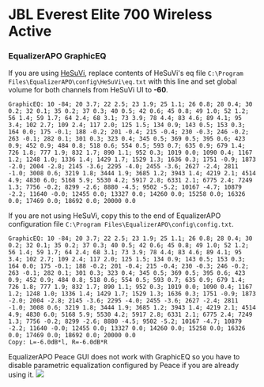 # JBL Everest Elite 700 Wireless Active
### EqualizerAPO GraphicEQ
If you are using [HeSuVi](https://sourceforge.net/projects/hesuvi/), replace contents of HeSuVi's eq file `C:\Program Files\EqualizerAPO\config\HeSuVi\eq.txt` with this line and set global volume for both channels from HeSuVi UI to **-60**.
```
GraphicEQ: 10 -84; 20 3.7; 22 2.5; 23 1.9; 25 1.1; 26 0.8; 28 0.4; 30 0.2; 32 0.1; 35 0.2; 37 0.3; 40 0.5; 42 0.6; 45 0.8; 49 1.0; 52 1.2; 56 1.4; 59 1.7; 64 2.4; 68 3.1; 73 3.9; 78 4.4; 83 4.6; 89 4.1; 95 3.4; 102 2.7; 109 2.4; 117 2.0; 125 1.5; 134 0.9; 143 0.5; 153 0.3; 164 0.0; 175 -0.1; 188 -0.2; 201 -0.4; 215 -0.4; 230 -0.3; 246 -0.2; 263 -0.1; 282 0.1; 301 0.3; 323 0.4; 345 0.5; 369 0.5; 395 0.6; 423 0.9; 452 0.9; 484 0.8; 518 0.6; 554 0.5; 593 0.7; 635 0.9; 679 1.4; 726 1.8; 777 1.9; 832 1.7; 890 1.1; 952 0.3; 1019 0.0; 1090 0.4; 1167 1.2; 1248 1.0; 1336 1.4; 1429 1.7; 1529 1.3; 1636 0.3; 1751 -0.9; 1873 -2.0; 2004 -2.8; 2145 -3.6; 2295 -4.0; 2455 -3.6; 2627 -2.4; 2811 -1.0; 3008 0.6; 3219 1.8; 3444 1.9; 3685 1.2; 3943 1.4; 4219 2.1; 4514 4.9; 4830 6.0; 5168 5.9; 5530 4.2; 5917 2.8; 6331 2.1; 6775 2.4; 7249 1.3; 7756 -0.2; 8299 -2.6; 8880 -4.5; 9502 -5.2; 10167 -4.7; 10879 -2.2; 11640 -0.0; 12455 0.0; 13327 0.0; 14260 0.0; 15258 0.0; 16326 0.0; 17469 0.0; 18692 0.0; 20000 0.0
```
If you are not using HeSuVi, copy this to the end of EqualizerAPO configuration file `C:\Program Files\EqualizerAPO\config\config.txt`.
```
GraphicEQ: 10 -84; 20 3.7; 22 2.5; 23 1.9; 25 1.1; 26 0.8; 28 0.4; 30 0.2; 32 0.1; 35 0.2; 37 0.3; 40 0.5; 42 0.6; 45 0.8; 49 1.0; 52 1.2; 56 1.4; 59 1.7; 64 2.4; 68 3.1; 73 3.9; 78 4.4; 83 4.6; 89 4.1; 95 3.4; 102 2.7; 109 2.4; 117 2.0; 125 1.5; 134 0.9; 143 0.5; 153 0.3; 164 0.0; 175 -0.1; 188 -0.2; 201 -0.4; 215 -0.4; 230 -0.3; 246 -0.2; 263 -0.1; 282 0.1; 301 0.3; 323 0.4; 345 0.5; 369 0.5; 395 0.6; 423 0.9; 452 0.9; 484 0.8; 518 0.6; 554 0.5; 593 0.7; 635 0.9; 679 1.4; 726 1.8; 777 1.9; 832 1.7; 890 1.1; 952 0.3; 1019 0.0; 1090 0.4; 1167 1.2; 1248 1.0; 1336 1.4; 1429 1.7; 1529 1.3; 1636 0.3; 1751 -0.9; 1873 -2.0; 2004 -2.8; 2145 -3.6; 2295 -4.0; 2455 -3.6; 2627 -2.4; 2811 -1.0; 3008 0.6; 3219 1.8; 3444 1.9; 3685 1.2; 3943 1.4; 4219 2.1; 4514 4.9; 4830 6.0; 5168 5.9; 5530 4.2; 5917 2.8; 6331 2.1; 6775 2.4; 7249 1.3; 7756 -0.2; 8299 -2.6; 8880 -4.5; 9502 -5.2; 10167 -4.7; 10879 -2.2; 11640 -0.0; 12455 0.0; 13327 0.0; 14260 0.0; 15258 0.0; 16326 0.0; 17469 0.0; 18692 0.0; 20000 0.0
Copy: L=-6.0dB*l, R=-6.0dB*R
```
EqualizerAPO Peace GUI does not work with GraphicEQ so you have to disable parametric equalization configured by Peace if you are already using it.
![](https://raw.githubusercontent.com/jaakkopasanen/AutoEq/master/results/Sonoma%20Model%20One/innerfidelity/onear/JBL%20Everest%20Elite%20700%20Wireless%20Active/JBL%20Everest%20Elite%20700%20Wireless%20Active.png)
